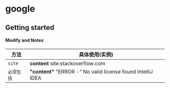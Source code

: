 # google


## Getting started

<!--more-->
<!-- {.-three-column} -->

#### Modify and Notes
|      方法       |            具体使用(实例)          |
| -------------- | -------------------------------- |
|     `site`     |**content** site:stackoverflow.com|
|     `必须包括`     |**"content"** "ERROR -" No valid license found IntelliJ IDEA|

